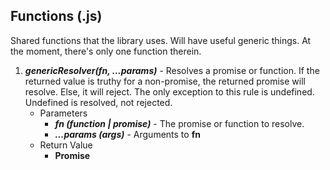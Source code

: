 ## Functions (.js)
Shared functions that the library uses. Will have useful generic things. At the moment, there's only one function therein.

1. ***genericResolver(fn, ...params)***  - Resolves a promise or function. If the returned value is truthy for a non-promise, the returned promise will resolve. Else, it will reject. The only exception to this rule is undefined. Undefined is resolved, not rejected.
	- Parameters
		- ***fn (function | promise)*** - The promise or function to resolve.
		- ***...params (args)*** - Arguments to **fn**
	- Return Value
		- **Promise**
	